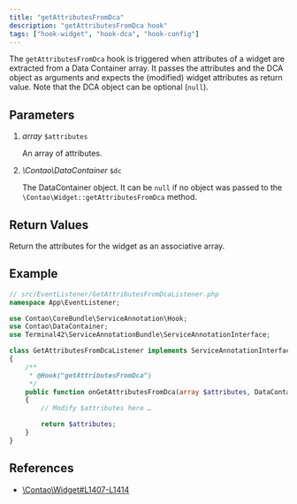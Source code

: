 ```yaml
---
title: "getAttributesFromDca"
description: "getAttributesFromDca hook"
tags: ["hook-widget", "hook-dca", "hook-config"]
---
```


The `getAttributesFromDca` hook is triggered when attributes of a widget are 
extracted from a Data Container array. It passes the attributes and the DCA object 
as arguments and expects the (modified) widget attributes as return value.
Note that the DCA object can be optional (`null`).


## Parameters

1. *array* `$attributes`

    An array of attributes.

2. *\Contao\DataContainer* `$dc`

    The DataContainer object. It can be `null` if no object was passed 
    to the `\Contao\Widget::getAttributesFromDca` method.


## Return Values

Return the attributes for the widget as an associative array.


## Example

```php
// src/EventListener/GetAttributesFromDcaListener.php
namespace App\EventListener;

use Contao\CoreBundle\ServiceAnnotation\Hook;
use Contao\DataContainer;
use Terminal42\ServiceAnnotationBundle\ServiceAnnotationInterface;

class GetAttributesFromDcaListener implements ServiceAnnotationInterface
{
    /**
     * @Hook("getAttributesFromDca")
     */
    public function onGetAttributesFromDca(array $attributes, DataContainer $dc = null): array
    {
        // Modify $attributes here …

        return $attributes;
    }
}
```


## References

* [\Contao\Widget#L1407-L1414](https://github.com/contao/contao/blob/4.7.6/core-bundle/src/Resources/contao/library/Contao/Widget.php#L1407-L1414)

